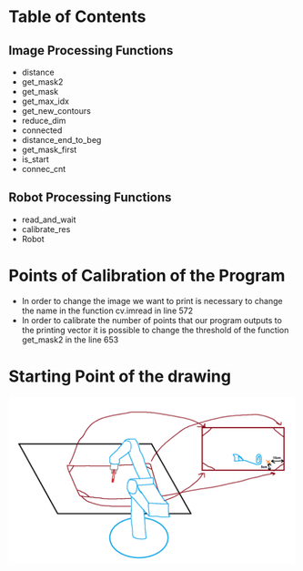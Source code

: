 # Table of Contents

## Image Processing Functions

* distance
* get_mask2
* get_mask
* get_max_idx
* get_new_contours
* reduce_dim
* connected
* distance_end_to_beg
* get_mask_first
* is_start
* connec_cnt

## Robot Processing Functions

* read_and_wait
* calibrate_res
* Robot

# Points of Calibration of the Program

* In order to change the image we want to print is necessary to change the name in the function cv.imread in line 572
* In order to calibrate the number of points that our program outputs to the printing vector it is possible to change the threshold of the function get_mask2 in the line 653

# Starting Point of the drawing

![1672343706452](image/README/1672343706452.png)
